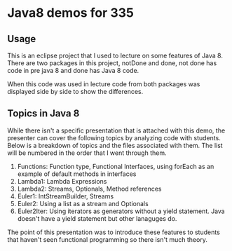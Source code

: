 # Java8 demos for 335
## Usage
This is an eclipse project that I used to lecture on some features of Java 8. There are two packages in this project, notDone and done, not done has code in pre java 8 and done has Java 8 code.

When this code was used in lecture code from both packages was displayed side by side to show the differences.

## Topics in Java 8
While there isn't a specific presentation that is attached with this demo, the presenter can cover the following topics by analyzing code with students. Below is a breakdown of topics and the files associated with them. The list will be numbered in the order that I went through them.

1. Functions: Function type, Functional Interfaces, using forEach as an example of default methods in interfaces
2. Lambda1: Lambda Expressions
3. Lambda2: Streams, Optionals, Method references
4. Euler1: IntStreamBuilder, Streams
5. Euler2: Using a list as a stream and Optionals
6. Euler2Iter: Using iterators as generators without a yield statement. Java doesn't have a yield statement but other lanaguges do.

The point of this presentation was to introduce these features to students that haven't seen functional programming so there isn't much theory.

